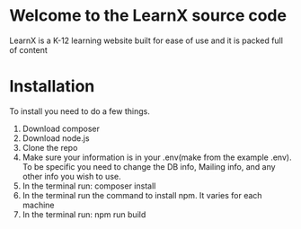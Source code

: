 # Welcome to the LearnX source code

LearnX is a K-12 learning website built for ease of use and it is packed full of content

# Installation

To install you need to do a few things.
1. Download composer
2. Download node.js
3. Clone the repo
4. Make sure your information is in your .env(make from the example .env). To be specific you need to change the DB info, Mailing info, and any other info you wish to use.
5. In the terminal run: composer install
6. In the terminal run the command to install npm. It varies for each machine
7. In the terminal run: npm run build
